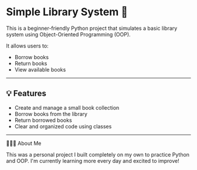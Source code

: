 # Simple Library System 📘

This is a beginner-friendly Python project that simulates a basic library system using Object-Oriented Programming (OOP).

It allows users to:
- Borrow books
- Return books
- View available books

 
---

## 💡 Features

- Create and manage a small book collection
- Borrow books from the library
- Return borrowed books
- Clear and organized code using classes

---


🙋🏻‍♀️ About Me

This was a personal project I built completely on my own to practice Python and OOP. I'm currently learning more every day and excited to improve!

